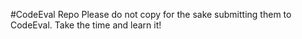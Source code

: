 #CodeEval Repo
Please do not copy for the sake submitting them to CodeEval. Take the time and learn it!
